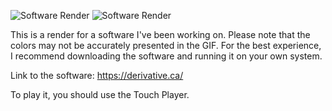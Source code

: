 ![Software Render](render.gif) ![Software Render](render2.gif)

This is a render for a software I've been working on. Please note that the colors may not be accurately presented in the GIF. For the best experience, I recommend downloading the software and running it on your own system.

Link to the software:
https://derivative.ca/

To play it, you should use the Touch Player.
